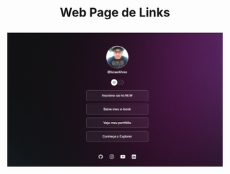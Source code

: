 <h1 align="center">Web Page de Links</h1>

##

<img src="./assets/devlinks.png" alt="Imagem do projeto">